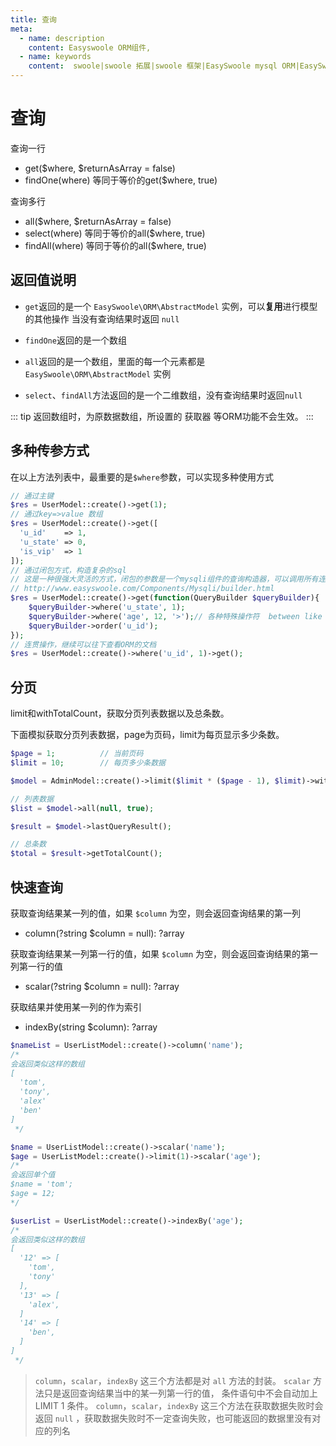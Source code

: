 ```yaml
---
title: 查询
meta:
  - name: description
    content: Easyswoole ORM组件,
  - name: keywords
    content:  swoole|swoole 拓展|swoole 框架|EasySwoole mysql ORM|EasySwoole ORM|Swoole mysqli协程客户端|swoole ORM|查询
---
```



# 查询

查询一行
- get($where, $returnAsArray = false)
- findOne(where) 等同于等价的get($where, true)

查询多行
- all($where, $returnAsArray = false)
- select(where) 等同于等价的all($where, true)
- findAll(where) 等同于等价的all($where, true)

## 返回值说明

- `get`返回的是一个 `EasySwoole\ORM\AbstractModel` 实例，可以**复用**进行模型的其他操作 当没有查询结果时返回 `null` 
- `findOne`返回的是一个数组


- `all`返回的是一个数组，里面的每一个元素都是  `EasySwoole\ORM\AbstractModel` 实例
- `select`、`findAll`方法返回的是一个二维数组，没有查询结果时返回`null`

::: tip
返回数组时，为原数据数组，所设置的 获取器 等ORM功能不会生效。
:::

## 多种传参方式

在以上方法列表中，最重要的是`$where`参数，可以实现多种使用方式

```php
// 通过主键
$res = UserModel::create()->get(1);
// 通过key=>value 数组
$res = UserModel::create()->get([
  'u_id'    => 1,
  'u_state' => 0,
  'is_vip'  => 1
]);
// 通过闭包方式，构造复杂的sql
// 这是一种很强大灵活的方式，闭包的参数是一个mysqli组件的查询构造器，可以调用所有连贯操作
// http://www.easyswoole.com/Components/Mysqli/builder.html
$res = UserModel::create()->get(function(QueryBuilder $queryBuilder){
    $queryBuilder->where('u_state', 1);
    $queryBuilder->where('age', 12, '>');// 各种特殊操作符  between like != 等等都可以完成
    $queryBuilder->order('u_id');
});
// 连贯操作，继续可以往下查看ORM的文档
$res = UserModel::create()->where('u_id', 1)->get();
```

## 分页

limit和withTotalCount，获取分页列表数据以及总条数。

下面模拟获取分页列表数据，page为页码，limit为每页显示多少条数。

```php
$page = 1;          // 当前页码
$limit = 10;        // 每页多少条数据

$model = AdminModel::create()->limit($limit * ($page - 1), $limit)->withTotalCount();

// 列表数据
$list = $model->all(null, true);

$result = $model->lastQueryResult();

// 总条数
$total = $result->getTotalCount();
```

## 快速查询

获取查询结果某一列的值，如果 `$column` 为空，则会返回查询结果的第一列
- column(?string $column = null): ?array

获取查询结果某一列第一行的值，如果 `$column` 为空，则会返回查询结果的第一列第一行的值
- scalar(?string $column = null): ?array

获取结果并使用某一列的作为索引
- indexBy(string $column): ?array

```php
$nameList = UserListModel::create()->column('name');
/*
会返回类似这样的数组
[
  'tom',
  'tony',
  'alex'
  'ben'
]
 */

$name = UserListModel::create()->scalar('name');
$age = UserListModel::create()->limit(1)->scalar('age');
/*
会返回单个值
$name = 'tom';
$age = 12;
*/

$userList = UserListModel::create()->indexBy('age');
/*
会返回类似这样的数组
[
  '12' => [
    'tom',
    'tony'
  ],
  '13' => [
    'alex',
  ]
  '14' => [
    'ben',
  ]
]
 */
```

> `column`，`scalar`，`indexBy` 这三个方法都是对 `all` 方法的封装。
`scalar` 方法只是返回查询结果当中的某一列第一行的值， 条件语句中不会自动加上 LIMIT 1 条件。
`column`，`scalar`，`indexBy` 这三个方法在获取数据失败时会返回 `null` ，获取数据失败时不一定查询失败，也可能返回的数据里没有对应的列名
